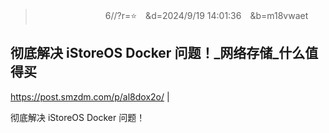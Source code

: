 
>　　　　　　　　6//?r=⭐　&d=2024/9/19 14:01:36　&b=m18vwaet
## 彻底解决 iStoreOS Docker 问题！_网络存储_什么值得买
https://post.smzdm.com/p/al8dox2o/
|

彻底解决 iStoreOS Docker 问题！

